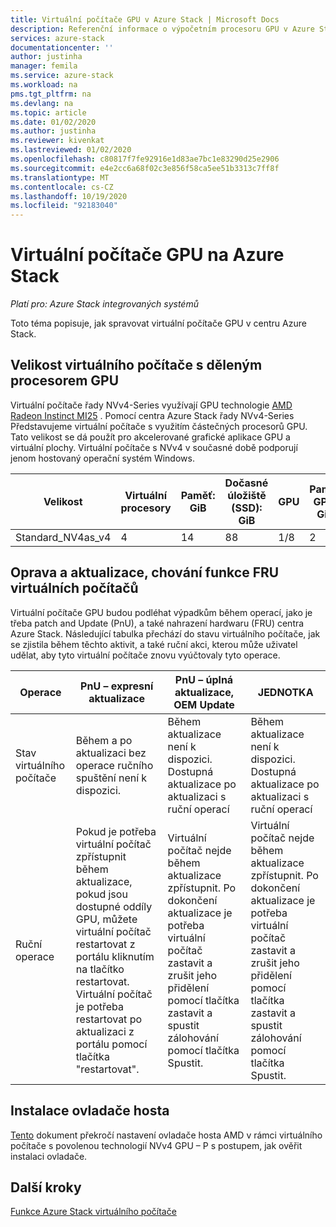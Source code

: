 ```yaml
---
title: Virtuální počítače GPU v Azure Stack | Microsoft Docs
description: Referenční informace o výpočetním procesoru GPU v Azure Stack.
services: azure-stack
documentationcenter: ''
author: justinha
manager: femila
ms.service: azure-stack
ms.workload: na
pms.tgt_pltfrm: na
ms.devlang: na
ms.topic: article
ms.date: 01/02/2020
ms.author: justinha
ms.reviewer: kivenkat
ms.lastreviewed: 01/02/2020
ms.openlocfilehash: c80817f7fe92916e1d83ae7bc1e83290d25e2906
ms.sourcegitcommit: e4e2cc6a68f02c3e856f58ca5ee51b3313c7ff8f
ms.translationtype: MT
ms.contentlocale: cs-CZ
ms.lasthandoff: 10/19/2020
ms.locfileid: "92183040"
---
```

# <a name="gpu-vms-on-azure-stack"></a>Virtuální počítače GPU na Azure Stack 

*Platí pro: Azure Stack integrovaných systémů* 

Toto téma popisuje, jak spravovat virtuální počítače GPU v centru Azure Stack.


## <a name="partitioned-gpu-vm-size"></a>Velikost virtuálního počítače s děleným procesorem GPU 

Virtuální počítače řady NVv4-Series využívají GPU technologie [AMD Radeon Instinct MI25](https://www.amd.com/en/products/professional-graphics/instinct-mi25) . Pomocí centra Azure Stack řady NVv4-Series Představujeme virtuální počítače s využitím částečných procesorů GPU. Tato velikost se dá použít pro akcelerované grafické aplikace GPU a virtuální plochy. Virtuální počítače s NVv4 v současné době podporují jenom hostovaný operační systém Windows. 

| Velikost | Virtuální procesory | Paměť: GiB | Dočasné úložiště (SSD): GiB | GPU | Paměť GPU: GiB | Max. datových disků | Maximální počet síťových karet | 
| --- | --- | --- | --- | --- | --- | --- | --- |   
| Standard_NV4as_v4 |4 |14 |88 | 1/8 | 2 | 4 | 2 | 

## <a name="patch-and-update-fru-behavior-of-vms"></a>Oprava a aktualizace, chování funkce FRU virtuálních počítačů 

Virtuální počítače GPU budou podléhat výpadkům během operací, jako je třeba patch and Update (PnU), a také nahrazení hardwaru (FRU) centra Azure Stack. Následující tabulka přechází do stavu virtuálního počítače, jak se zjistila během těchto aktivit, a také ruční akci, kterou může uživatel udělat, aby tyto virtuální počítače znovu vyúčtovaly tyto operace. 

| Operace | PnU – expresní aktualizace | PnU – úplná aktualizace, OEM Update | JEDNOTKA | 
| --- | --- | --- | --- | 
| Stav virtuálního počítače  | Během a po aktualizaci bez operace ručního spuštění není k dispozici. | Během aktualizace není k dispozici. Dostupná aktualizace po aktualizaci s ruční operací | Během aktualizace není k dispozici. Dostupná aktualizace po aktualizaci s ruční operací| 
| Ruční operace | Pokud je potřeba virtuální počítač zpřístupnit během aktualizace, pokud jsou dostupné oddíly GPU, můžete virtuální počítač restartovat z portálu kliknutím na tlačítko restartovat. Virtuální počítač je potřeba restartovat po aktualizaci z portálu pomocí tlačítka "restartovat". | Virtuální počítač nejde během aktualizace zpřístupnit. Po dokončení aktualizace je potřeba virtuální počítač zastavit a zrušit jeho přidělení pomocí tlačítka zastavit a spustit zálohování pomocí tlačítka Spustit. | Virtuální počítač nejde během aktualizace zpřístupnit. Po dokončení aktualizace je potřeba virtuální počítač zastavit a zrušit jeho přidělení pomocí tlačítka zastavit a spustit zálohování pomocí tlačítka Spustit.| 

## <a name="guest-driver-installation"></a>Instalace ovladače hosta 

[Tento](https://docs.microsoft.com/azure/virtual-machines/windows/n-series-amd-driver-setup) dokument překročí nastavení ovladače hosta AMD v rámci virtuálního počítače s povolenou technologií NVv4 GPU – P s postupem, jak ověřit instalaci ovladače. 

## <a name="next-steps"></a>Další kroky 

[Funkce Azure Stack virtuálního počítače](azure-stack-vm-considerations.md) 
